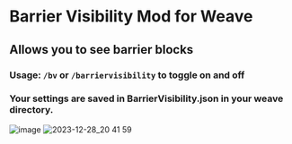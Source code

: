 # Barrier Visibility Mod for Weave

## Allows you to see barrier blocks

### Usage: `/bv` or `/barriervisibility` to toggle on and off
### Your settings are saved in BarrierVisibility.json in your weave directory.

![image](https://github.com/ballmc/barriervisibility/assets/140663688/b461dce5-4236-44f2-8ac3-3e1e0c7816fd)
![2023-12-28_20 41 59](https://github.com/ballmc/barriervisibility/assets/140663688/41e9d74d-6f16-4dca-9750-3dd73244e00a)

